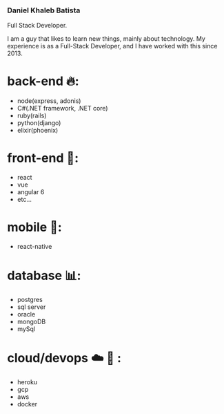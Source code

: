### Daniel Khaleb Batista 

Full Stack Developer.

I am a guy that likes to learn new things, mainly about technology. My experience is as a Full-Stack Developer, and I have worked with this since 2013.


# back-end :fire:: 
* node(express, adonis)
* C#(.NET framework, .NET core)
* ruby(rails)
* python(django)
* elixir(phoenix)

# front-end :art:: 
* react
* vue
* angular 6
* etc...


# mobile :iphone:: 
* react-native

# database :bar_chart:: 
* postgres
* sql server
* oracle
* mongoDB
* mySql

# cloud/devops :cloud: :whale: : 
* heroku
* gcp
* aws
* docker

<!--
**danielkhaleb/danielkhaleb** is a ✨ _special_ ✨ repository because its `README.md` (this file) appears on your GitHub profile.

Here are some ideas to get you started:

- 🔭 I’m currently working on ...
- 🌱 I’m currently learning ...
- 👯 I’m looking to collaborate on ...
- 🤔 I’m looking for help with ...
- 💬 Ask me about ...
- 📫 How to reach me: ...
- 😄 Pronouns: ...
- ⚡ Fun fact: ...
-->

